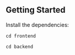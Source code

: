 ## Getting Started

Install the dependencies:

```Frontend
cd frontend
```

```Backend
cd backend
```